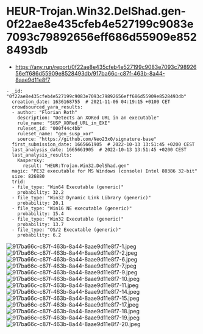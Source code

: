 # HEUR-Trojan.Win32.DelShad.gen-0f22ae8e435cfeb4e527199c9083e7093c79892656eff686d55909e8528493db

- https://any.run/report/0f22ae8e435cfeb4e527199c9083e7093c79892656eff686d55909e8528493db/917ba66c-c87f-463b-8a44-8aae9d11e8f7

```
- _id: "0f22ae8e435cfeb4e527199c9083e7093c79892656eff686d55909e8528493db"
  creation_date: 1636168755  # 2021-11-06 04:19:15 +0100 CET
  crowdsourced_yara_results: 
  - author: "Florian Roth"
    description: "Detects an XORed URL in an executable"
    rule_name: "SUSP_XORed_URL_in_EXE"
    ruleset_id: "000f44c4bb"
    ruleset_name: "gen_susp_xor"
    source: "https://github.com/Neo23x0/signature-base"
  first_submission_date: 1665661905  # 2022-10-13 13:51:45 +0200 CEST
  last_analysis_date: 1665661905  # 2022-10-13 13:51:45 +0200 CEST
  last_analysis_results: 
    Kaspersky: 
      result: "HEUR:Trojan.Win32.DelShad.gen"
  magic: "PE32 executable for MS Windows (console) Intel 80386 32-bit"
  size: 826880
  trid: 
  - file_type: "Win64 Executable (generic)"
    probability: 32.2
  - file_type: "Win32 Dynamic Link Library (generic)"
    probability: 20.1
  - file_type: "Win16 NE executable (generic)"
    probability: 15.4
  - file_type: "Win32 Executable (generic)"
    probability: 13.7
  - file_type: "OS/2 Executable (generic)"
    probability: 6.2
```

![917ba66c-c87f-463b-8a44-8aae9d11e8f7-1.jpeg](917ba66c-c87f-463b-8a44-8aae9d11e8f7-1.jpeg)
![917ba66c-c87f-463b-8a44-8aae9d11e8f7-2.jpeg](917ba66c-c87f-463b-8a44-8aae9d11e8f7-2.jpeg)
![917ba66c-c87f-463b-8a44-8aae9d11e8f7-6.jpeg](917ba66c-c87f-463b-8a44-8aae9d11e8f7-6.jpeg)
![917ba66c-c87f-463b-8a44-8aae9d11e8f7-7.jpeg](917ba66c-c87f-463b-8a44-8aae9d11e8f7-7.jpeg)
![917ba66c-c87f-463b-8a44-8aae9d11e8f7-9.jpeg](917ba66c-c87f-463b-8a44-8aae9d11e8f7-9.jpeg)
![917ba66c-c87f-463b-8a44-8aae9d11e8f7-10.jpeg](917ba66c-c87f-463b-8a44-8aae9d11e8f7-10.jpeg)
![917ba66c-c87f-463b-8a44-8aae9d11e8f7-11.jpeg](917ba66c-c87f-463b-8a44-8aae9d11e8f7-11.jpeg)
![917ba66c-c87f-463b-8a44-8aae9d11e8f7-14.jpeg](917ba66c-c87f-463b-8a44-8aae9d11e8f7-14.jpeg)
![917ba66c-c87f-463b-8a44-8aae9d11e8f7-15.jpeg](917ba66c-c87f-463b-8a44-8aae9d11e8f7-15.jpeg)
![917ba66c-c87f-463b-8a44-8aae9d11e8f7-17.jpeg](917ba66c-c87f-463b-8a44-8aae9d11e8f7-17.jpeg)
![917ba66c-c87f-463b-8a44-8aae9d11e8f7-18.jpeg](917ba66c-c87f-463b-8a44-8aae9d11e8f7-18.jpeg)
![917ba66c-c87f-463b-8a44-8aae9d11e8f7-19.jpeg](917ba66c-c87f-463b-8a44-8aae9d11e8f7-19.jpeg)
![917ba66c-c87f-463b-8a44-8aae9d11e8f7-20.jpeg](917ba66c-c87f-463b-8a44-8aae9d11e8f7-20.jpeg)
